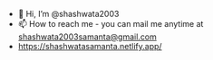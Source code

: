 - 👋 Hi, I’m @shashwata2003
- 📫 How to reach me - you can mail me anytime at shashwata2003samanta@gmail.com
- https://shashwatasamanta.netlify.app/


